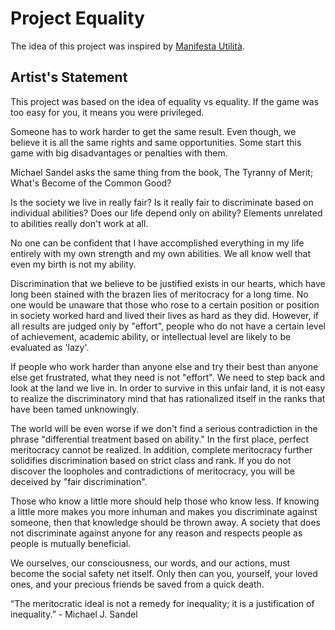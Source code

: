# Project Equality
The idea of this project was inspired by [Manifesta Utilità](https://www.behance.net/gallery/2598519/Manifesta-Utilita-human-rights).

## Artist's Statement
This project was based on the idea of equality vs equality.
If the game was too easy for you, it means you were privileged.

Someone has to work harder to get the same result.
Even though, we believe it is all the same rights and same opportunities.
Some start this game with big disadvantages or penalties with them.

Michael Sandel asks the same thing from the book, The Tyranny of Merit; What's Become of the Common Good?

Is the society we live in really fair?
Is it really fair to discriminate based on individual abilities?
Does our life depend only on ability?
Elements unrelated to abilities really don't work at all.

No one can be confident that I have accomplished everything in my life entirely with my own strength and my own abilities.
We all know well that even my birth is not my ability.

Discrimination that we believe to be justified exists in our hearts, which have long been stained with the brazen lies of meritocracy for a long time.
No one would be unaware that those who rose to a certain position or position in society worked hard and lived their lives as hard as they did.
However, if all results are judged only by "effort", people who do not have a certain level of achievement, academic ability, or intellectual level are likely to be evaluated as 'lazy'.

If people who work harder than anyone else and try their best than anyone else get frustrated, what they need is not "effort".
We need to step back and look at the land we live in.
In order to survive in this unfair land, it is not easy to realize the discriminatory mind that has rationalized itself in the ranks that have been tamed unknowingly.

The world will be even worse if we don't find a serious contradiction in the phrase "differential treatment based on ability." In the first place, perfect meritocracy cannot be realized. In addition, complete meritocracy further solidifies discrimination based on strict class and rank. If you do not discover the loopholes and contradictions of meritocracy, you will be deceived by "fair discrimination".

Those who know a little more should help those who know less. If knowing a little more makes you more inhuman and makes you discriminate against someone, then that knowledge should be thrown away. A society that does not discriminate against anyone for any reason and respects people as people is mutually beneficial.

We ourselves, our consciousness, our words, and our actions, must become the social safety net itself. Only then can you, yourself, your loved ones, and your precious friends be saved from a quick death.

“The meritocratic ideal is not a remedy for inequality; it is a justification of inequality.” - Michael J. Sandel
